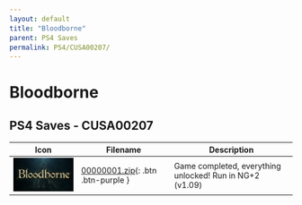 ```yaml
---
layout: default
title: "Bloodborne"
parent: PS4 Saves
permalink: PS4/CUSA00207/
---
```

# Bloodborne

## PS4 Saves - CUSA00207

| Icon | Filename | Description |
|------|----------|-------------|
| ![Bloodborne](icon0.png) | [00000001.zip](00000001.zip){: .btn .btn-purple } | Game completed, everything unlocked! Run in NG+2 (v1.09) |
